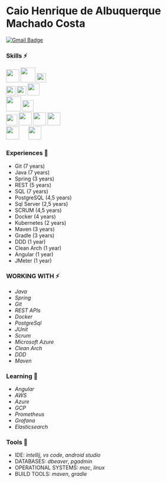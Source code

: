 # Caio Henrique de Albuquerque Machado Costa 

[![Gmail Badge](https://img.shields.io/badge/-caiohamc@gmail.com-c14438?style=flat-square&logo=Gmail&logoColor=white&link=mailto:sakshamtaneja7861@gmail.com)](mailto:caiohamc@gmail.com)

### Skills ⚡
<span><img height="35px" src="https://cdn.svgporn.com/logos/git.svg">
<span><img height="40px" src="https://cdn.svgporn.com/logos/java.svg">
<span><img height="25px" src="https://cdn.svgporn.com/logos/spring.svg"><br>
<span><img height="25px" src="https://cdn.svgporn.com/logos/microsoft.svg">
<span><img height="25px" src="https://cdn.svgporn.com/logos/docker.svg">
<span><img height="32px" src="https://cdn.svgporn.com/logos/kubernetes.svg"><br>
<span><img height="40px" src="https://cdn.svgporn.com/logos/kafka.svg">
<span><img height="30px" src="https://cdn.svgporn.com/logos/rabbitmq.svg"><br>
<span><img height="30px" src="https://cdn.svgporn.com/logos/maven.svg">
<span><img height="35px" src="https://cdn.svgporn.com/logos/gradle.svg">
<span><img height="35px" src="https://cdn.svgporn.com/logos/prometheus.svg">
<span><img height="35px" src="https://cdn.svgporn.com/logos/grafana.svg"><br>
<span><img height="35px" src="https://cdn.svgporn.com/logos/postgresql.svg">
<span><img height="17px" src="https://cdn.svgporn.com/logos/oracle.svg">
<span><img height="35px" src="https://cdn.svgporn.com/logos/mongodb.svg"><br>

### Experiences 📕
* Git (7 years)
* Java (7 years)
* Spring (3 years)
* REST (5 years)
* SQL (7 years)
* PostgreSQL (4,5 years)
* Sql Server (2,5 years)
* SCRUM (4,5 years)
* Docker (4 years)
* Kubernetes (2 years)
* Maven (3 years)
* Gradle (3 years)
* DDD (1 year)
* Clean Arch (1 year)
* Angular (1 year)
* JMeter (1 year)
    
### WORKING WITH ⚡
* _Java_ 
* _Spring_
* _Git_
* _REST APIs_ 
* _Docker_
* _PostgreSql_ 
* _JUnit_ 
* _Scrum_ 
* _Microsoft Azure_ 
* _Clean Arch_ 
* _DDD_ 
* _Maven_
    
### Learning 🌱
* _Angular_
* _AWS_
* _Azure_ 
* _GCP_ 
* _Prometheus_ 
* _Grafana_ 
* _Elasticsearch_
 
### Tools 🔨
* IDE: _intellij_, _vs code_, _android studio_
* DATABASES: _dbeaver_, _pgadmin_
* OPERATIONAL SYSTEMS: _mac_, _linux_
* BUILD TOOLS: _maven_, _gradle_
